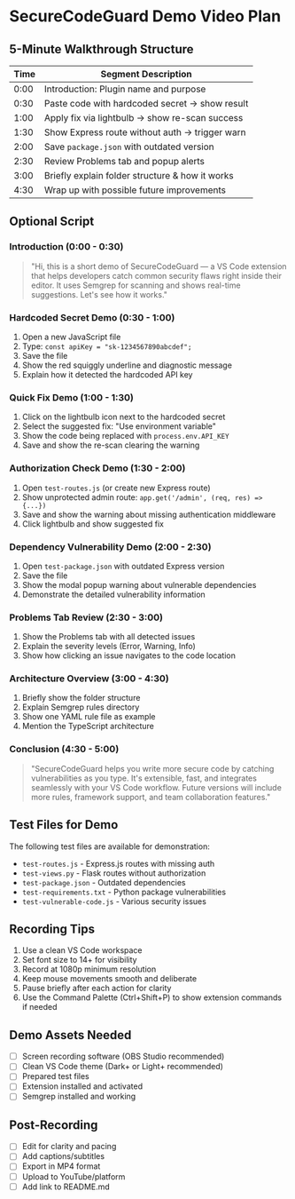 # SecureCodeGuard Demo Video Plan

## 5-Minute Walkthrough Structure

| Time | Segment Description                             |
|------|-------------------------------------------------|
| 0:00 | Introduction: Plugin name and purpose           |
| 0:30 | Paste code with hardcoded secret → show result  |
| 1:00 | Apply fix via lightbulb → show re-scan success  |
| 1:30 | Show Express route without auth → trigger warn  |
| 2:00 | Save `package.json` with outdated version       |
| 2:30 | Review Problems tab and popup alerts            |
| 3:00 | Briefly explain folder structure & how it works |
| 4:30 | Wrap up with possible future improvements       |

## Optional Script

### Introduction (0:00 - 0:30)
> "Hi, this is a short demo of SecureCodeGuard — a VS Code extension that helps developers catch common security flaws right inside their editor. It uses Semgrep for scanning and shows real-time suggestions. Let's see how it works."

### Hardcoded Secret Demo (0:30 - 1:00)
1. Open a new JavaScript file
2. Type: `const apiKey = "sk-1234567890abcdef";`
3. Save the file
4. Show the red squiggly underline and diagnostic message
5. Explain how it detected the hardcoded API key

### Quick Fix Demo (1:00 - 1:30)
1. Click on the lightbulb icon next to the hardcoded secret
2. Select the suggested fix: "Use environment variable"
3. Show the code being replaced with `process.env.API_KEY`
4. Save and show the re-scan clearing the warning

### Authorization Check Demo (1:30 - 2:00)
1. Open `test-routes.js` (or create new Express route)
2. Show unprotected admin route: `app.get('/admin', (req, res) => {...})`
3. Save and show the warning about missing authentication middleware
4. Click lightbulb and show suggested fix

### Dependency Vulnerability Demo (2:00 - 2:30)
1. Open `test-package.json` with outdated Express version
2. Save the file
3. Show the modal popup warning about vulnerable dependencies
4. Demonstrate the detailed vulnerability information

### Problems Tab Review (2:30 - 3:00)
1. Show the Problems tab with all detected issues
2. Explain the severity levels (Error, Warning, Info)
3. Show how clicking an issue navigates to the code location

### Architecture Overview (3:00 - 4:30)
1. Briefly show the folder structure
2. Explain Semgrep rules directory
3. Show one YAML rule file as example
4. Mention the TypeScript architecture

### Conclusion (4:30 - 5:00)
> "SecureCodeGuard helps you write more secure code by catching vulnerabilities as you type. It's extensible, fast, and integrates seamlessly with your VS Code workflow. Future versions will include more rules, framework support, and team collaboration features."

## Test Files for Demo

The following test files are available for demonstration:

- `test-routes.js` - Express.js routes with missing auth
- `test-views.py` - Flask routes without authorization
- `test-package.json` - Outdated dependencies
- `test-requirements.txt` - Python package vulnerabilities
- `test-vulnerable-code.js` - Various security issues

## Recording Tips

1. Use a clean VS Code workspace
2. Set font size to 14+ for visibility
3. Record at 1080p minimum resolution
4. Keep mouse movements smooth and deliberate
5. Pause briefly after each action for clarity
6. Use the Command Palette (Ctrl+Shift+P) to show extension commands if needed

## Demo Assets Needed

- [ ] Screen recording software (OBS Studio recommended)
- [ ] Clean VS Code theme (Dark+ or Light+ recommended)
- [ ] Prepared test files
- [ ] Extension installed and activated
- [ ] Semgrep installed and working

## Post-Recording

- [ ] Edit for clarity and pacing
- [ ] Add captions/subtitles
- [ ] Export in MP4 format
- [ ] Upload to YouTube/platform
- [ ] Add link to README.md
